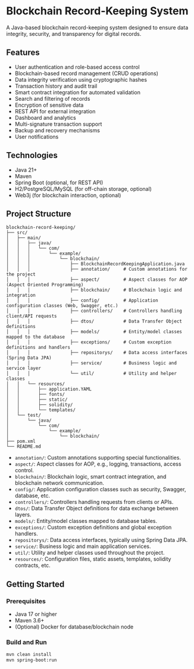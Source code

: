 # Blockchain Record-Keeping System

A Java-based blockchain record-keeping system designed to ensure data integrity, security, and transparency for digital records.

## Features

- User authentication and role-based access control
- Blockchain-based record management (CRUD operations)
- Data integrity verification using cryptographic hashes
- Transaction history and audit trail
- Smart contract integration for automated validation
- Search and filtering of records
- Encryption of sensitive data
- REST API for external integration
- Dashboard and analytics
- Multi-signature transaction support
- Backup and recovery mechanisms
- User notifications

## Technologies

- Java 21+
- Maven
- Spring Boot (optional, for REST API)
- H2/PostgreSQL/MySQL (for off-chain storage, optional)
- Web3j (for blockchain interaction, optional)

## Project Structure

```
blockchain-record-keeping/
├── src/
│   ├── main/
│   │   ├── java/
│   │   │   └── com/
│   │   │       └── example/
│   │   │           └── blockchain/
│   │   │               ├── BlockchainRecordKeepingApplication.java
│   │   │               ├── annotation/     # Custom annotations for the project
│   │   │               ├── aspect/         # Aspect classes for AOP (Aspect Oriented Programming)
│   │   │               ├── blockchain/     # Blockchain logic and integration
│   │   │               ├── config/         # Application configuration classes (Web, Swagger, etc.)
│   │   │               ├── controllers/    # Controllers handling client/API requests
│   │   │               ├── dtos/           # Data Transfer Object definitions
│   │   │               ├── models/         # Entity/model classes mapped to the database
│   │   │               ├── exceptions/     # Custom exception definitions and handlers
│   │   │               ├── repositorys/    # Data access interfaces (Spring Data JPA)
│   │   │               ├── service/        # Business logic and service layer
│   │   │               └── util/           # Utility and helper classes
│   │   └── resources/
│   │       ├── application.YAML
│   │       ├── fonts/
│   │       ├── static/
│   │       ├── solidity/
│   │       └── templates/
│   └── test/
│       └── java/
│           └── com/
│               └── example/
│                   └── blockchain/
├── pom.xml
└── README.md
```

- `annotation/`: Custom annotations supporting special functionalities.
- `aspect/`: Aspect classes for AOP, e.g., logging, transactions, access control.
- `blockchain/`: Blockchain logic, smart contract integration, and blockchain network communication.
- `config/`: Application configuration classes such as security, Swagger, database, etc.
- `controllers/`: Controllers handling requests from clients or APIs.
- `dtos/`: Data Transfer Object definitions for data exchange between layers.
- `models/`: Entity/model classes mapped to database tables.
- `exceptions/`: Custom exception definitions and global exception handlers.
- `repositorys/`: Data access interfaces, typically using Spring Data JPA.
- `service/`: Business logic and main application services.
- `util/`: Utility and helper classes used throughout the project.
- `resources/`: Configuration files, static assets, templates, solidity contracts, etc.

## Getting Started

### Prerequisites

- Java 17 or higher
- Maven 3.6+
- (Optional) Docker for database/blockchain node

### Build and Run

```bash
mvn clean install
mvn spring-boot:run
```
